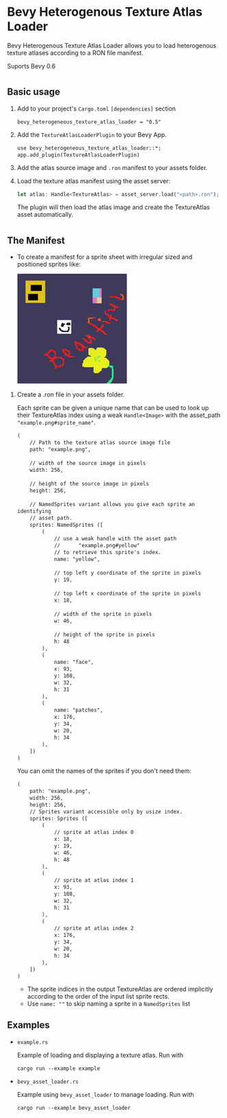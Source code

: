 # Bevy Heterogenous Texture Atlas Loader

Bevy Heterogenous Texture Atlas Loader allows you to load heterogenous texture atlases according to a RON file manifest.

Suports Bevy 0.6
#
## Basic usage
1. Add to your project's `Cargo.toml` ```[dependencies]``` section

    ```
    bevy_heterogeneous_texture_atlas_loader = "0.5"
    ```

1. Add the `TextureAtlasLoaderPlugin` to your Bevy App.
    ```
    use bevy_heterogeneous_texture_atlas_loader::*;
    app.add_plugin(TextureAtlasLoaderPlugin)
    ```

2. Add the atlas source image and `.ron` manifest to your assets folder.

2. Load the texture atlas manifest using the asset server:
    ```rust
    let atlas: Handle<TextureAtlas> = asset_server.load("<path>.ron");
    ```
    The plugin will then load the atlas image and create the TextureAtlas asset automatically.

#

## The Manifest 

* To create a manifest for a sprite sheet with irregular sized and positioned sprites like:

    ![/assets/example.png](/assets/example.png)


1. Create a .ron file in your assets folder. 


    Each sprite can be given a unique name that can be used to look
    up their TextureAtlas index using a weak `Handle<Image>` with the asset_path 
    `"example.png#sprite_name"`.

    ```
    (
        // Path to the texture atlas source image file 
        path: "example.png",        

        // width of the source image in pixels
        width: 256,                

        // height of the source image in pixels 
        height: 256,              

        // NamedSprites variant allows you give each sprite an identifying 
        // asset path.  
        sprites: NamedSprites ([    
            (
                // use a weak handle with the asset path
                //      "example.png#yellow" 
                // to retrieve this sprite's index.
                name: "yellow",     

                // top left y coordinate of the sprite in pixels
                y: 19,              

                // top left x coordinate of the sprite in pixels
                x: 18,              

                // width of the sprite in pixels
                w: 46,              

                // height of the sprite in pixels
                h: 48               
            ),
            (
                name: "face", 
                x: 93, 
                y: 108, 
                w: 32, 
                h: 31
            ),
            (
                name: "patches", 
                x: 176, 
                y: 34, 
                w: 20, 
                h: 34
            ),
        ])
    )
    ```
    You can omit the names of the sprites if you don't need them:
    ```
    (
        path: "example.png",
        width: 256,
        height: 256,
        // Sprites variant accessible only by usize index.
        sprites: Sprites ([         
            (    
                // sprite at atlas index 0
                x: 18, 
                y: 19, 
                w: 46, 
                h: 48
            ),
            (                       
                // sprite at atlas index 1
                x: 93, 
                y: 108, 
                w: 32, 
                h: 31
            ),
            (                       
                // sprite at atlas index 2
                x: 176, 
                y: 34, 
                w: 20, 
                h: 34
            ),
        ])
    )
    ```

    * The sprite indices in the output TextureAtlas are ordered implicitly according to the order of the input list sprite rects.
    * Use `name: ""` to skip naming a sprite in a `NamedSprites` list
  
## Examples

* `example.rs` 

    Example of loading and displaying a texture atlas. Run with
    ```
    cargo run --example example
    ```

* `bevy_asset_loader.rs`

    Example using `bevy_asset_loader` to manage loading. Run with
    ```
    cargo run --example bevy_asset_loader
    ```
